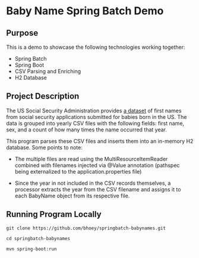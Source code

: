 # Baby Name Spring Batch Demo

## Purpose
This is a demo to showcase the following technologies working together:

* Spring Batch
* Spring Boot
* CSV Parsing and Enriching
* H2 Database

## Project Description
The US Social Security Administration provides
[a dataset](https://catalog.data.gov/dataset/baby-names-from-social-security-card-applications-national-level-data)
of first names from social security applications submitted for babies born in the US. The data is grouped into yearly
CSV files with the following fields: first name, sex, and a count of how many times the name occurred that year.

This program parses these CSV files and inserts them into an in-memory H2 database. Some points to note:
   * The multiple files are read using the MultiResourceItemReader combined with filenames injected via
   @Value annotation (pathspec being externalized to the application.properties file)

   * Since the year in not included in the CSV records themselves, a processor extracts the year from the CSV filename
   and assigns it to each BabyName object from its respective file.

## Running Program Locally
```
git clone https://github.com/bhoey/springbatch-babynames.git

cd springbatch-babynames

mvn spring-boot:run
```
